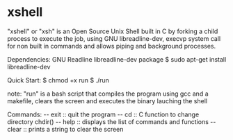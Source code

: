 # xshell
"xshell" or "xsh" is an Open Source Unix Shell built in C by forking a child process to execute the job, using GNU libreadline-dev, execvp system call for non built in commands and allows piping and background processes.

Dependencies:
GNU Readline libreadline-dev package
$ sudo apt-get install libreadline-dev

Quick Start:
$ chmod +x run
$ ./run

note: "run" is a bash script that compiles the program using gcc and a makefile, clears the screen and executes the binary lauching the shell

Commands:
-- exit :: quit the program
-- cd :: C function to change directory chdir()
-- help :: displays the list of commands and functions
-- clear :: prints a string to clear the screen
